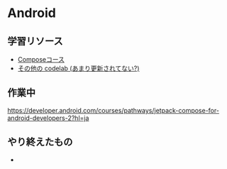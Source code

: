 # Android

## 学習リソース

- [Composeコース](https://developer.android.com/courses/jetpack-compose/course?hl=ja)
- [その他の codelab (あまり更新されてない?)](https://github.com/google-developer-training)


## 作業中

https://developer.android.com/courses/pathways/jetpack-compose-for-android-developers-2?hl=ja

## やり終えたもの

- 